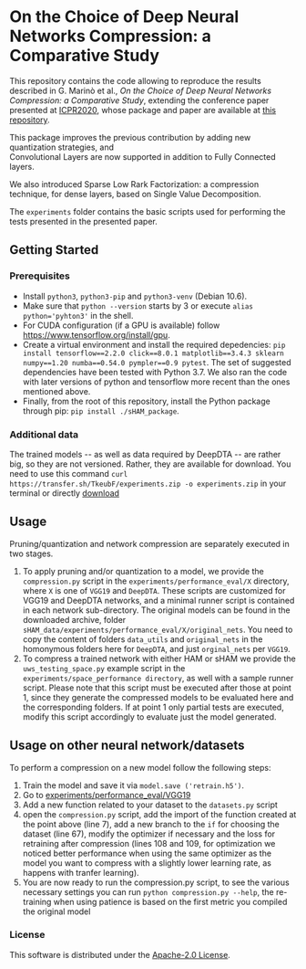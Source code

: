 # On the Choice of Deep Neural Networks Compression: a Comparative Study
This repository contains the code allowing to reproduce the results described in G. Marinò et al.,
_On the Choice of Deep Neural Networks Compression: a Comparative Study_, 
extending the conference paper presented at [ICPR2020](https://www.micc.unifi.it/icpr2020/), whose package and paper are available at [this repository](https://github.com/giosumarin/ICPR2020_sHAM).

This package improves the previous contribution by adding new quantization strategies, and  
Convolutional Layers are now supported in addition to Fully Connected layers.

We also introduced Sparse Low Rark Factorization: a compression technique, for dense layers,  based on Single Value Decomposition.

The `experiments` folder contains the basic scripts used for performing the tests presented in the
presented paper.


## Getting Started

### Prerequisites

* Install `python3`, `python3-pip` and `python3-venv` (Debian 10.6).
* Make sure that `python --version` starts by 3 or execute `alias python='pyhton3'` in the shell.
* For CUDA configuration (if a GPU is available) follow https://www.tensorflow.org/install/gpu.
* Create a virtual environment and install the required depedencies: `pip install tensorflow==2.2.0 click==8.0.1 matplotlib==3.4.3 sklearn numpy==1.20 numba==0.54.0 pympler==0.9 pytest`. The set of suggested dependencies have been tested with Python 3.7. We also ran the code with later versions of python and tensorflow more recent than the ones mentioned above.
* Finally, from the root of this repository, install the Python package through pip: `pip install ./sHAM_package`.

### Additional data
The trained models -- as well as data required by DeepDTA -- are rather big, so they are not versioned. Rather, 
they are available for download. You need to use this command `curl https://transfer.sh/TkeubF/experiments.zip -o experiments.zip` in your terminal or directly [download](https://transfer.sh/TkeubF/experiments.zip)

## Usage
Pruning/quantization and network compression are separately executed in two stages.
1. To apply pruning and/or quantization to a model, we provide the `compression.py` script in the
`experiments/performance_eval/X` directory, where `X` is one of `VGG19` and `DeepDTA`. 
These scripts are customized for VGG19 and DeepDTA networks, and a minimal runner script is contained 
in each network sub-directory. The original models can be found in the downloaded archive, 
folder `sHAM_data/experiments/performance_eval/X/original_nets`. You need to copy the content of folders 
`data_utils` and `original_nets` in the homonymous folders here for `DeepDTA`, and just `orginal_nets` per `VGG19`. 
2. To compress a trained network with either HAM or sHAM we provide the `uws_testing_space.py`
example script in the `experiments/space_performance directory`, as well with a sample runner script. Please note that this 
script must be executed after those at point 1, since they generate the compressed models to be evaluated
here and the corresponding folders. If at point 1 only partial tests are executed, modify this script accordingly to
evaluate just  the model generated.

## Usage on other neural network/datasets

To perform a compression on a new model follow the following steps:
1. Train the model and save it via `model.save ('retrain.h5')`.
2. Go to [experiments/performance_eval/VGG19](https://github.com/giosumarin/compare_dnn_compression/tree/main/experiments/performance_eval/VGG19)
3. Add a new function related to your dataset to the `datasets.py` script
4. open the `compression.py` script, add the import of the function created at the point above (line 7), add a new branch to the `if` for choosing the dataset (line 67), modify the optimizer if necessary and the loss for retraining after compression (lines 108 and 109, for optimization we noticed better performance when using the same optimizer as the model you want to compress with a slightly lower learning rate, as happens with tranfer learning).
5. You are now ready to run the compression.py script, to see the various necessary settings you can run `python compression.py --help`, the re-training when using patience is based on the first metric you compiled the original model


### License
This software is distributed under the [Apache-2.0 License](https://github.com/giosumarin/compare_dnn_compression/blob/main/LICENSE).
